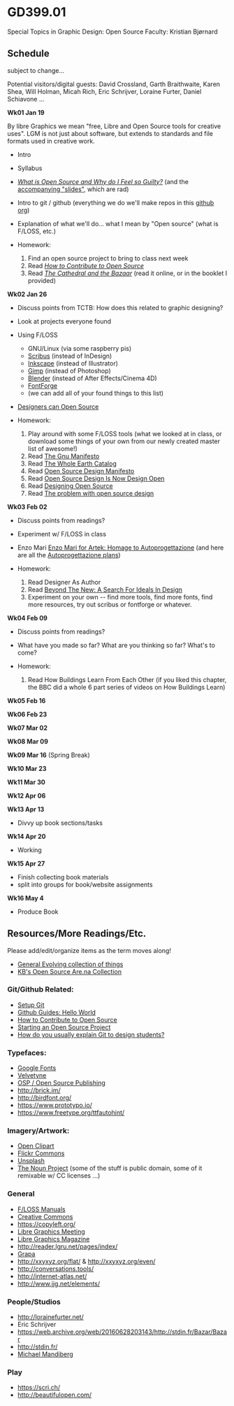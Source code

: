 # GD399.01

Special Topics in Graphic Design: Open Source Faculty: Kristian Bjørnard

## Schedule

subject to change...

Potential visitors/digital guests: David Crossland, Garth Braithwaite, Karen Shea, Will Holman, Micah Rich, Eric Schrijver, Loraine Furter, Daniel Schiavone ...

**Wk01 Jan 19**

By libre Graphics we mean "free, Libre and Open Source tools for creative uses". LGM is not just about software, but extends to standards and file formats used in creative work.

- Intro
- Syllabus
- [_What is Open Source and Why do I Feel so Guilty?_](http://byfat.xxx/what-is-opensource-and-why-do-i-feel-so-guilty) (and the [accompanying "slides"](http://fat.github.io/slides-os-guilt/), which are rad)
- Intro to git / github (everything we do we'll make repos in this [github org](https://github.com/gd399-osd))
- Explanation of what we'll do... what I mean by "Open source" (what is F/LOSS, etc.)
- Homework:

  1. Find an open source project to bring to class next week
  2. Read [_How to Contribute to Open Source_](https://opensource.guide/how-to-contribute/)
  3. Read [_The Cathedral and the Bazaar_](http://www.catb.org/~esr/writings/cathedral-bazaar/cathedral-bazaar/index.html#catbmain) (read it online, or in the booklet I provided)

**Wk02 Jan 26**

- Discuss points from TCTB: How does this related to graphic designing?
- Look at projects everyone found
- Using F/LOSS

  - GNU/Linux (via some raspberry pis)
  - [Scribus](https://www.scribus.net/) (instead of InDesign)
  - [Inkscape](https://inkscape.org/en/) (instead of Illustrator)
  - [Gimp](https://www.gimp.org/) (instead of Photoshop)
  - [Blender](https://www.blender.org/) (instead of After Effects/Cinema 4D)
  - [FontForge](https://fontforge.github.io/en-US/)
  - (we can add all of your found things to this list)

- [Designers can Open Source](http://opendesign.foundation/articles/designers-can-open-source-session-video/)

- Homework:

  1. Play around with some F/LOSS tools (what we looked at in class, or download some things of your own from our newly created master list of awesome!)
  2. Read [The Gnu Manifesto](https://www.gnu.org/gnu/manifesto.html)
  3. Read [The Whole Earth Catalog]()
  4. Read [Open Source Design Manifesto]()
  5. Read [Open Source Design Is Now Design Open]()
  6. Read [Designing Open Source]()
  7. Read [The problem with open source design]()

**Wk03 Feb 02**

- Discuss points from readings?
- Experiment w/ F/LOSS in class
- Enzo Mari [Enzo Mari for Artek: Homage to Autoprogettazione](https://vimeo.com/39684024) (and here are all the [Autoprogettazione plans](/PDFs/Enzo-Mari-Autoprogettazione.pdf))
- Homework:

  1. Read Designer As Author
  2. Read [Beyond The New: A Search For Ideals In Design](http://www.readingdesign.org/beyond-the-new)
  3. Experiment on your own -- find more tools, find more fonts, find more resources, try out scribus or fontforge or whatever.

**Wk04 Feb 09**

- Discuss points from readings?
- What have you made so far? What are you thinking so far? What's to come?
- Homework:

  1. Read How Buildings Learn From Each Other (if you liked this chapter, the BBC did a whole 6 part series of videos on How Buildings Learn)

**Wk05 Feb 16**

**Wk06 Feb 23**

**Wk07 Mar 02**

**Wk08 Mar 09**

**Wk09 Mar 16** (Spring Break)

**Wk10 Mar 23**

**Wk11 Mar 30**

**Wk12 Apr 06**

**Wk13 Apr 13**

- Divvy up book sections/tasks

**Wk14 Apr 20**

- Working

**Wk15 Apr 27**

- Finish collecting book materials
- split into groups for book/website assignments

**Wk16 May 4**

- Produce Book

## Resources/More Readings/Etc.

Please add/edit/organize items as the term moves along!

- [General Evolving collection of things](https://www.one-tab.com/page/ArjARldES_yCrrkdlr5o7Q)
- [KB's Open Source Are.na Collection](https://www.are.na/kristian-bjornard/open-source-design-1513321291)

### Git/Github Related:

- [Setup Git](https://help.github.com/articles/set-up-git/)
- [Github Guides: Hello World](https://guides.github.com/activities/hello-world/)
- [How to Contribute to Open Source](https://opensource.guide/how-to-contribute/)
- [Starting an Open Source Project](https://opensource.guide/starting-a-project/)
- [How do you usually explain Git to design students?](http://freeze.sh/_/2015/conversations/dvc)

### Typefaces:

- [Google Fonts](https://fonts.google.com/)
- [Velvetyne](http://velvetyne.fr/)
- [OSP / Open Source Publishing](http://osp.kitchen/foundry/)
- <http://brick.im/>
- <http://birdfont.org/>
- <https://www.prototypo.io/>
- <https://www.freetype.org/ttfautohint/>

### Imagery/Artwork:

- [Open Clipart](https://openclipart.org)
- [Flickr Commons](https://www.flickr.com/commons)
- [Unsplash](https://unsplash.com/)
- [The Noun Project](https://thenounproject.com/) (some of the stuff is public domain, some of it remixable w/ CC licenses ...)

### General

- [F/LOSS Manuals](http://flossmanuals.net/)
- [Creative Commons](https://creativecommons.org/)
- <https://copyleft.org/>
- [Libre Graphics Meeting](http://libregraphicsmeeting.org/)
- [Libre Graphics Magazine](http://libregraphicsmag.com/)
- <http://reader.lgru.net/pages/index/>
- [Grapa](http://grapa.ourproject.org/?lang=en)
- <http://xxyxyz.org/flat/> & <http://xxyxyz.org/even/>
- <http://conversations.tools/>
- <http://internet-atlas.net/>
- <http://www.jjg.net/elements/>

### People/Studios

- <http://lorainefurter.net/>
- Eric Schrijver
- <https://web.archive.org/web/20160628203143/http://stdin.fr/Bazar/Bazar>
- <http://stdin.fr/>
- [Michael Mandiberg](http://www.mandiberg.com/)

### Play

- <https://scri.ch/>
- <http://beautifulopen.com/>

